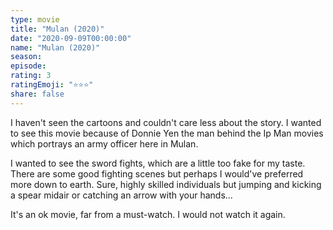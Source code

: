```yaml
---
type: movie
title: "Mulan (2020)"
date: "2020-09-09T00:00:00"
name: "Mulan (2020)"
season:
episode:
rating: 3
ratingEmoji: "⭐️⭐️⭐️"
share: false
---
```


I haven't seen the cartoons and couldn't care less about the story. I wanted to see this movie because of Donnie Yen the man behind the Ip Man movies which portrays an army officer here in Mulan.

I wanted to see the sword fights, which are a little too fake for my taste. There are some good fighting scenes but perhaps I would've preferred more down to earth. Sure, highly skilled individuals but jumping and kicking a spear midair or catching an arrow with your hands...

It's an ok movie, far from a must-watch. I would not watch it again.
